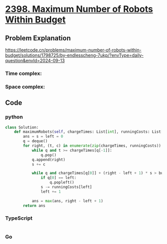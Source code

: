 # [2398. Maximum Number of Robots Within Budget](https://leetcode.cn/problems/maximum-number-of-robots-within-budget/description/?envType=daily-question&envId=2024-09-13)

## Problem Explanation
https://leetcode.cn/problems/maximum-number-of-robots-within-budget/solutions/1798725/by-endlesscheng-7ukp/?envType=daily-question&envId=2024-09-13
### Time complex:

### Space complex:

## Code

### python
```python
class Solution:
    def maximumRobots(self, chargeTimes: List[int], runningCosts: List[int], budget: int) -> int:
        ans = s = left = 0
        q = deque()
        for right, (t, c) in enumerate(zip(chargeTimes, runningCosts)):
            while q and t >= chargeTimes[q[-1]]:
                q.pop()
            q.append(right)
            s += c

            while q and chargeTimes[q[0]] + (right - left + 1) * s > budget:
                if q[0] == left:
                    q.popleft()
                s -= runningCosts[left]
                left += 1
            
            ans = max(ans, right - left + 1)
        return ans

```

### TypeScript
```TypeScript


```

### Go
```go
```